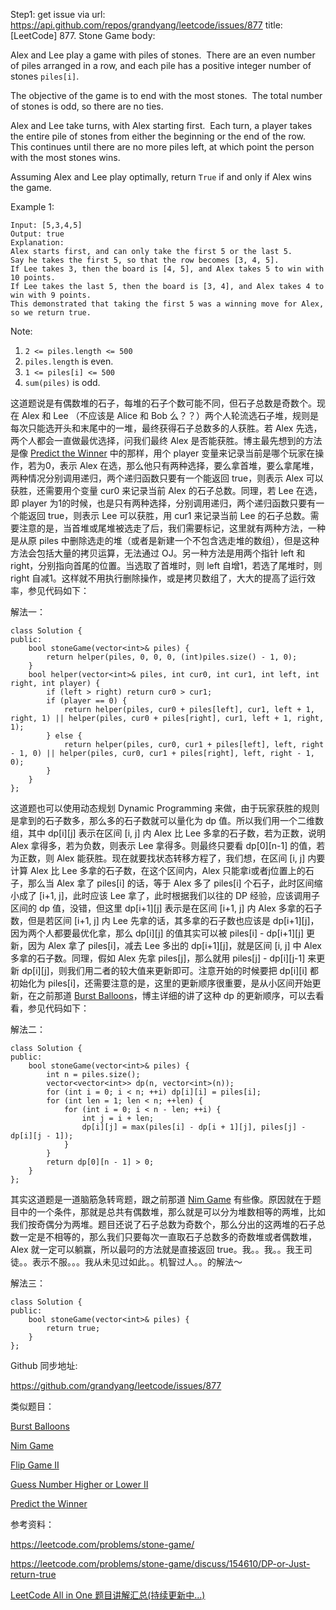 Step1: get issue via url: https://api.github.com/repos/grandyang/leetcode/issues/877 
 title:[LeetCode] 877. Stone Game 
 body:  
   
  
Alex and Lee play a game with piles of stones.  There are an even number of piles arranged in a row, and each pile has a positive integer number of stones `piles[i]`.

The objective of the game is to end with the most stones.  The total number of stones is odd, so there are no ties.

Alex and Lee take turns, with Alex starting first.  Each turn, a player takes the entire pile of stones from either the beginning or the end of the row.  This continues until there are no more piles left, at which point the person with the most stones wins.

Assuming Alex and Lee play optimally, return `True` if and only if Alex wins the game.

Example 1:
    
    
    Input: [5,3,4,5]
    Output: true
    Explanation:
    Alex starts first, and can only take the first 5 or the last 5.
    Say he takes the first 5, so that the row becomes [3, 4, 5].
    If Lee takes 3, then the board is [4, 5], and Alex takes 5 to win with 10 points.
    If Lee takes the last 5, then the board is [3, 4], and Alex takes 4 to win with 9 points.
    This demonstrated that taking the first 5 was a winning move for Alex, so we return true.

Note:

  1. `2 <= piles.length <= 500`
  2. `piles.length` is even.
  3. `1 <= piles[i] <= 500`
  4. `sum(piles)` is odd.



  
  
这道题说是有偶数堆的石子，每堆的石子个数可能不同，但石子总数是奇数个。现在 Alex 和 Lee （不应该是 Alice 和 Bob 么？？）两个人轮流选石子堆，规则是每次只能选开头和末尾中的一堆，最终获得石子总数多的人获胜。若 Alex 先选，两个人都会一直做最优选择，问我们最终 Alex 是否能获胜。博主最先想到的方法是像 [Predict the Winner](http://www.cnblogs.com/grandyang/p/6369688.html) 中的那样，用个 player 变量来记录当前是哪个玩家在操作，若为0，表示 Alex 在选，那么他只有两种选择，要么拿首堆，要么拿尾堆，两种情况分别调用递归，两个递归函数只要有一个能返回 true，则表示 Alex 可以获胜，还需要用个变量 cur0 来记录当前 Alex 的石子总数。同理，若 Lee 在选，即 player 为1的时候，也是只有两种选择，分别调用递归，两个递归函数只要有一个能返回 true，则表示 Lee 可以获胜，用 cur1 来记录当前 Lee 的石子总数。需要注意的是，当首堆或尾堆被选走了后，我们需要标记，这里就有两种方法，一种是从原 piles 中删除选走的堆（或者是新建一个不包含选走堆的数组），但是这种方法会包括大量的拷贝运算，无法通过 OJ。另一种方法是用两个指针 left 和 right，分别指向首尾的位置。当选取了首堆时，则 left 自增1，若选了尾堆时，则 right 自减1。这样就不用执行删除操作，或是拷贝数组了，大大的提高了运行效率，参见代码如下：

  
  
解法一：
    
    
    class Solution {
    public:
        bool stoneGame(vector<int>& piles) {
            return helper(piles, 0, 0, 0, (int)piles.size() - 1, 0);     
        }
        bool helper(vector<int>& piles, int cur0, int cur1, int left, int right, int player) {
            if (left > right) return cur0 > cur1;
            if (player == 0) {
                return helper(piles, cur0 + piles[left], cur1, left + 1, right, 1) || helper(piles, cur0 + piles[right], cur1, left + 1, right, 1);
            } else {
                return helper(piles, cur0, cur1 + piles[left], left, right - 1, 0) || helper(piles, cur0, cur1 + piles[right], left, right - 1, 0);
            }
        }
    };

  
  
这道题也可以使用动态规划 Dynamic Programming 来做，由于玩家获胜的规则是拿到的石子数多，那么多的石子数就可以量化为 dp 值。所以我们用一个二维数组，其中 dp[i][j] 表示在区间 [i, j] 内 Alex 比 Lee 多拿的石子数，若为正数，说明 Alex 拿得多，若为负数，则表示 Lee 拿得多。则最终只要看 dp[0][n-1] 的值，若为正数，则 Alex 能获胜。现在就要找状态转移方程了，我们想，在区间 [i, j] 内要计算 Alex 比 Lee 多拿的石子数，在这个区间内，Alex 只能拿i或者j位置上的石子，那么当 Alex 拿了 piles[i] 的话，等于 Alex 多了 piles[i] 个石子，此时区间缩小成了 [i+1, j]，此时应该 Lee 拿了，此时根据我们以往的 DP 经验，应该调用子区间的 dp 值，没错，但这里 dp[i+1][j] 表示是在区间 [i+1, j] 内 Alex 多拿的石子数，但是若区间 [i+1, j] 内 Lee 先拿的话，其多拿的石子数也应该是 dp[i+1][j]，因为两个人都要最优化拿，那么 dp[i][j] 的值其实可以被 piles[i] - dp[i+1][j] 更新，因为 Alex 拿了 piles[i]，减去 Lee 多出的 dp[i+1][j]，就是区间 [i, j] 中 Alex 多拿的石子数。同理，假如 Alex 先拿 piles[j]，那么就用 piles[j] - dp[i][j-1] 来更新 dp[i][j]，则我们用二者的较大值来更新即可。注意开始的时候要把 dp[i][i] 都初始化为 piles[i]，还需要注意的是，这里的更新顺序很重要，是从小区间开始更新，在之前那道 [Burst Balloons](http://www.cnblogs.com/grandyang/p/5006441.html)，博主详细的讲了这种 dp 的更新顺序，可以去看看，参见代码如下：

  
  
解法二：
    
    
    class Solution {
    public:
        bool stoneGame(vector<int>& piles) {
            int n = piles.size();
            vector<vector<int>> dp(n, vector<int>(n));
            for (int i = 0; i < n; ++i) dp[i][i] = piles[i];
            for (int len = 1; len < n; ++len) {
                for (int i = 0; i < n - len; ++i) {
                    int j = i + len;
                    dp[i][j] = max(piles[i] - dp[i + 1][j], piles[j] - dp[i][j - 1]);
                }
            }
            return dp[0][n - 1] > 0;
        }
    };

  
  
其实这道题是一道脑筋急转弯题，跟之前那道 [Nim Game](http://www.cnblogs.com/grandyang/p/4873248.html) 有些像。原因就在于题目中的一个条件，那就是总共有偶数堆，那么就是可以分为堆数相等的两堆，比如我们按奇偶分为两堆。题目还说了石子总数为奇数个，那么分出的这两堆的石子总数一定是不相等的，那么我们只要每次一直取石子总数多的奇数堆或者偶数堆，Alex 就一定可以躺赢，所以最叼的方法就是直接返回 true。我。。我。。我王司徒。。表示不服。。。我从未见过如此。。机智过人。。的解法～

  
  
解法三：
    
    
    class Solution {
    public:
        bool stoneGame(vector<int>& piles) {
            return true;
        }
    };

  
  
Github 同步地址:

<https://github.com/grandyang/leetcode/issues/877>

  
  
类似题目：

[Burst Balloons](http://www.cnblogs.com/grandyang/p/5006441.html)

[Nim Game](http://www.cnblogs.com/grandyang/p/4873248.html)

[Flip Game II](http://www.cnblogs.com/grandyang/p/5226206.html)   

[Guess Number Higher or Lower II](http://www.cnblogs.com/grandyang/p/5677550.html) 

[Predict the Winner](http://www.cnblogs.com/grandyang/p/6369688.html)

  
  
参考资料：

<https://leetcode.com/problems/stone-game/>

<https://leetcode.com/problems/stone-game/discuss/154610/DP-or-Just-return-true>

  
  
[LeetCode All in One 题目讲解汇总(持续更新中...)](https://www.cnblogs.com/grandyang/p/4606334.html)
